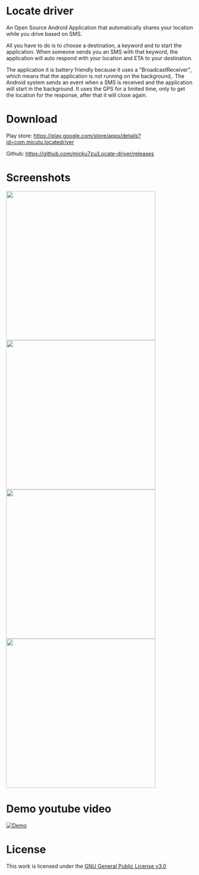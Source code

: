 # Locate driver
An Open Source Android Application that automatically shares your location while you drive based on SMS. 

All you have to do is to choose a destination, a keyword and to start the application. When someone sends you an SMS with that keyword, the application will auto respond with your location and ETA to your destination.

The application it is battery friendly because it uses a "BroadcastReceiver", which means that the application is not running on the background,. The Android system sends an event when a SMS is received and the application will start in the background. It uses the GPS for a limited time, only to get the location for the response, after that it will close again.

# Download
Play store: https://play.google.com/store/apps/details?id=com.micutu.locatedriver

Github: https://github.com/micku7zu/Locate-driver/releases

# Screenshots
<img src="http://i.imgur.com/PoqOmM2.png" width="400">
<img src="http://i.imgur.com/c7R7tZN.png" width="400">
<img src="http://i.imgur.com/pNenn0U.png" width="400">
<img src="http://i.imgur.com/dRtUsJb.png" width="400">

# Demo youtube video
[![Demo](http://img.youtube.com/vi/liXTWxGoO9E/0.jpg)](http://www.youtube.com/watch?v=liXTWxGoO9E)

# License
This work is licensed under the [GNU General Public License v3.0](https://www.gnu.org/licenses/gpl-3.0.en.html)

